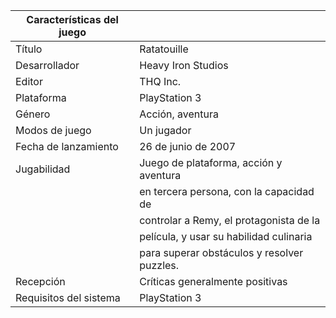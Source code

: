 | Características del juego   |                                             |
|------------------------------|---------------------------------------------|
| Título                       | Ratatouille                                  |
| Desarrollador                | Heavy Iron Studios                          |
| Editor                       | THQ Inc.                                    |
| Plataforma                   | PlayStation 3                               |
| Género                       | Acción, aventura                            |
| Modos de juego               | Un jugador                                  |
| Fecha de lanzamiento         | 26 de junio de 2007                          |
| Jugabilidad                  | Juego de plataforma, acción y aventura       |
|                              | en tercera persona, con la capacidad de      |
|                              | controlar a Remy, el protagonista de la      |
|                              | película, y usar su habilidad culinaria      |
|                              | para superar obstáculos y resolver puzzles.  |
| Recepción                    | Críticas generalmente positivas              |
| Requisitos del sistema       | PlayStation 3                                |
